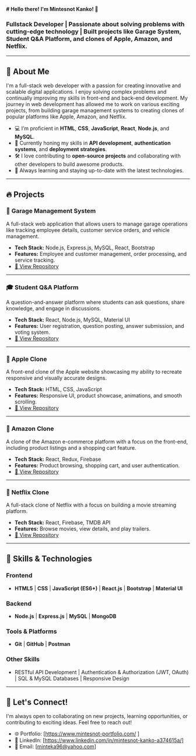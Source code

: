 **# Hello there!  I'm Mintesnot Kanko! 👋**

### Fullstack Developer | Passionate about solving problems with cutting-edge technology | Built projects like Garage System, Student Q&A Platform, and clones of Apple, Amazon, and Netflix.
---
## 🚀 About Me
I'm a full-stack web developer with a passion for creating innovative and scalable digital applications. I enjoy solving complex problems and continually improving my skills in front-end and back-end development. My journey in web development has allowed me to work on various exciting projects, from building garage management systems to creating clones of popular platforms like Apple, Amazon, and Netflix.

- 💻 I’m proficient in **HTML**, **CSS**, **JavaScript**, **React**, **Node.js**, and **MySQL**.
- 🔧 Currently honing my skills in **API development**, **authentication systems**, and **deployment strategies**.
- 🛠️ I love contributing to **open-source projects** and collaborating with other developers to build awesome products.
- 🌱 Always learning and staying up-to-date with the latest technologies.
---
## 🔥 Projects

### 🚗 **Garage Management System**
A full-stack web application that allows users to manage garage operations like tracking employee details, customer service orders, and vehicle management.
- **Tech Stack:** Node.js, Express.js, MySQL, React, Bootstrap
- **Features:** Employee and customer management, order processing, and service tracking.
- [🔗 View Repository](http://3.129.52.177/)
---
### 🎓 **Student Q&A Platform**
A question-and-answer platform where students can ask questions, share knowledge, and engage in discussions.
- **Tech Stack:** React, Node.js, MySQL, Material UI
- **Features:** User registration, question posting, answer submission, and voting system.
- [🔗 View Repository](https://evangadiforum.mintesnot-portfolio.com/)
---

### 🍎 **Apple Clone**
A front-end clone of the Apple website showcasing my ability to recreate responsive and visually accurate designs.
- **Tech Stack:** HTML, CSS, JavaScript
- **Features:** Responsive UI, product showcase, animations, and smooth scrolling.
- [🔗 View Repository](https://mintesnote.netlify.app/)
---
### 🛒 **Amazon Clone**
A clone of the Amazon e-commerce platform with a focus on the front-end, including product listings and a shopping cart feature.
- **Tech Stack:** React, Redux, Firebase
- **Features:** Product browsing, shopping cart, and user authentication.
- [🔗 View Repository](https://amazon-clone-mintesnot-k.netlify.app/)
---
### 🎥 **Netflix Clone**
A full-stack clone of Netflix with a focus on building a movie streaming platform.
- **Tech Stack:** React, Firebase, TMDB API
- **Features:** Browse movies, view details, and play trailers.
- [🔗 View Repository](https://minteka96.github.io/Netflix-clone-2024/)
---

## 💼 Skills & Technologies

### Frontend
- **HTML5** | **CSS** | **JavaScript (ES6+)** | **React.js** | **Bootstrap** | **Material UI**

### Backend
- **Node.js** | **Express.js** | **MySQL** | **MongoDB**

### Tools & Platforms
- **Git** | **GitHub** | **Postman**

### Other Skills
- RESTful API Development | Authentication & Authorization (JWT, OAuth) | SQL & MySQL Databases | Responsive Design
---

## 🤝 Let's Connect!
I'm always open to collaborating on new projects, learning opportunities, or contributing to exciting ideas. Feel free to reach out!

- 🌐 Portfolio: [https://www.mintesnot-portfolio.com/ ]
- 💼 LinkedIn: [https://www.linkedin.com/in/mintesnot-kanko-a374615a/]
- 📧 Email: [minteka96@yahoo.com]



